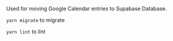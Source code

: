 Used for moving Google Calendar entries to Supabase Database.

`yarn migrate` to migrate

`yarn lint` to lint
